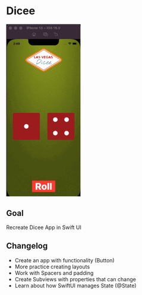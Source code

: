 # Dicee
<img src="../../assets/dicee-swiftui.gif" width="200" />

## Goal

Recreate Dicee App in Swift UI

## Changelog

* Create an app with functionality (Button)
* More practice creating layouts
* Work with Spacers and padding
* Create Subviews with properties that can change
* Learn about how SwiftUI manages State (@State)